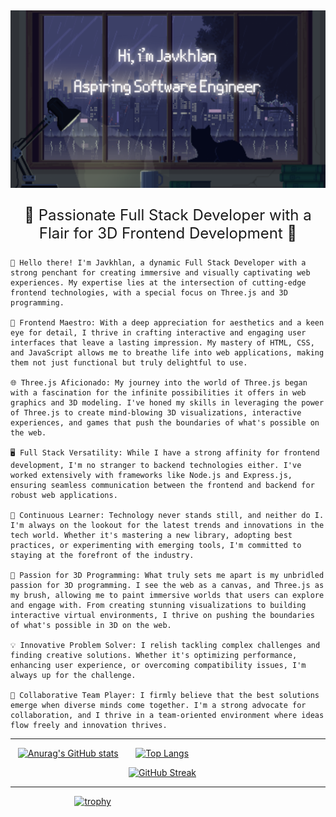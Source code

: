 [![MasterHead](https://raw.githubusercontent.com/Skitarii11/Skitarii11/main/Hi%2C%20i.png)](https://github.com/Skitarii11)
---

<p style="text-align: center; font-size: 24px;">
    🚀 Passionate Full Stack Developer with a Flair for 3D Frontend Development 🌟

    👋 Hello there! I'm Javkhlan, a dynamic Full Stack Developer with a strong penchant for creating immersive and visually captivating web experiences. My expertise lies at the intersection of cutting-edge frontend technologies, with a special focus on Three.js and 3D programming.

    🎨 Frontend Maestro: With a deep appreciation for aesthetics and a keen eye for detail, I thrive in crafting interactive and engaging user interfaces that leave a lasting impression. My mastery of HTML, CSS, and JavaScript allows me to breathe life into web applications, making them not just functional but truly delightful to use.

    🌐 Three.js Aficionado: My journey into the world of Three.js began with a fascination for the infinite possibilities it offers in web graphics and 3D modeling. I've honed my skills in leveraging the power of Three.js to create mind-blowing 3D visualizations, interactive experiences, and games that push the boundaries of what's possible on the web.

    🖥️ Full Stack Versatility: While I have a strong affinity for frontend development, I'm no stranger to backend technologies either. I've worked extensively with frameworks like Node.js and Express.js, ensuring seamless communication between the frontend and backend for robust web applications.

    🚀 Continuous Learner: Technology never stands still, and neither do I. I'm always on the lookout for the latest trends and innovations in the tech world. Whether it's mastering a new library, adopting best practices, or experimenting with emerging tools, I'm committed to staying at the forefront of the industry.

    🌟 Passion for 3D Programming: What truly sets me apart is my unbridled passion for 3D programming. I see the web as a canvas, and Three.js as my brush, allowing me to paint immersive worlds that users can explore and engage with. From creating stunning visualizations to building interactive virtual environments, I thrive on pushing the boundaries of what's possible in 3D on the web.

    💡 Innovative Problem Solver: I relish tackling complex challenges and finding creative solutions. Whether it's optimizing performance, enhancing user experience, or overcoming compatibility issues, I'm always up for the challenge.

    🤝 Collaborative Team Player: I firmly believe that the best solutions emerge when diverse minds come together. I'm a strong advocate for collaboration, and I thrive in a team-oriented environment where ideas flow freely and innovation thrives.
</p>

---
&nbsp;&nbsp;&nbsp;[![Anurag's GitHub stats](https://github-readme-stats.vercel.app/api?username=Skitarii11&theme=synthwave&show_icons=true)](https://github.com/anuraghazr/github-readme-stats)&nbsp;&nbsp;&nbsp;&nbsp;&nbsp;&nbsp;&nbsp;[![Top Langs](https://github-readme-stats.vercel.app/api/top-langs/?username=Skitarii11&theme=synthwave&show_icons=true)](https://github.com/anuraghazra/github-readme-stats)

&nbsp;&nbsp;&nbsp;&nbsp;&nbsp;&nbsp;&nbsp;&nbsp;&nbsp;&nbsp;&nbsp;&nbsp;&nbsp;&nbsp;&nbsp;&nbsp;&nbsp;&nbsp;&nbsp;&nbsp;&nbsp;&nbsp;&nbsp;&nbsp;&nbsp;&nbsp;&nbsp;&nbsp;&nbsp;&nbsp;&nbsp;&nbsp;&nbsp;&nbsp;&nbsp;&nbsp;&nbsp;&nbsp;&nbsp;&nbsp;&nbsp;&nbsp;&nbsp;&nbsp;&nbsp;&nbsp;&nbsp;&nbsp;[![GitHub Streak](https://github-readme-streak-stats.herokuapp.com?user=Skitarii11&theme=synthwave)](https://git.io/streak-stats)


---
&nbsp;&nbsp;&nbsp;&nbsp;&nbsp;&nbsp;&nbsp;&nbsp;&nbsp;&nbsp;&nbsp;&nbsp;&nbsp;&nbsp;&nbsp;&nbsp;&nbsp;&nbsp;&nbsp;&nbsp;&nbsp;&nbsp;&nbsp;&nbsp;&nbsp;&nbsp;[![trophy](https://github-profile-trophy.vercel.app/?username=Skitarii11&row=1&theme=onedark)](https://github.com/ryo-ma/github-profile-trophy)
